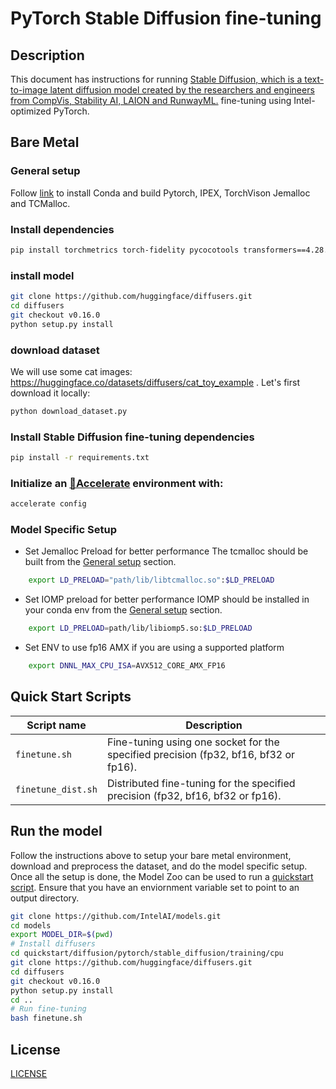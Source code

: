 <!--- 0. Title -->
# PyTorch Stable Diffusion fine-tuning

<!-- 10. Description -->
## Description

This document has instructions for running [Stable Diffusion, which is a text-to-image latent diffusion model created by the researchers and engineers from CompVis, Stability AI, LAION and RunwayML.](https://huggingface.co/runwayml/stable-diffusion-v1-5) fine-tuning using Intel-optimized PyTorch.

## Bare Metal
### General setup

Follow [link](/docs/general/pytorch/BareMetalSetup.md) to install Conda and build Pytorch, IPEX, TorchVison Jemalloc and TCMalloc.

### Install dependencies
```bash
pip install torchmetrics torch-fidelity pycocotools transformers==4.28.1
```

### install model
```bash
git clone https://github.com/huggingface/diffusers.git
cd diffusers
git checkout v0.16.0
python setup.py install
```

### download dataset
We will use some cat images: https://huggingface.co/datasets/diffusers/cat_toy_example .
Let's first download it locally:
```bash
python download_dataset.py
```

### Install Stable Diffusion fine-tuning dependencies
```bash
pip install -r requirements.txt
```

### Initialize an [🤗Accelerate](https://github.com/huggingface/accelerate/) environment with:
```bash
accelerate config
```

### Model Specific Setup
* Set Jemalloc Preload for better performance
The tcmalloc should be built from the [General setup](#general-setup) section.
```bash
    export LD_PRELOAD="path/lib/libtcmalloc.so":$LD_PRELOAD
```

* Set IOMP preload for better performance
IOMP should be installed in your conda env from the [General setup](#general-setup) section.
```bash
    export LD_PRELOAD=path/lib/libiomp5.so:$LD_PRELOAD
```

* Set ENV to use fp16 AMX if you are using a supported platform
```bash
    export DNNL_MAX_CPU_ISA=AVX512_CORE_AMX_FP16
```

## Quick Start Scripts

| Script name | Description |
|-------------|-------------|
| `finetune.sh` | Fine-tuning using one socket for the specified precision (fp32, bf16, bf32 or fp16). |
| `finetune_dist.sh` | Distributed fine-tuning for the specified precision (fp32, bf16, bf32 or fp16). |


## Run the model

Follow the instructions above to setup your bare metal environment, download and
preprocess the dataset, and do the model specific setup. Once all the setup is done,
the Model Zoo can be used to run a [quickstart script](#quick-start-scripts).
Ensure that you have an enviornment variable set to point to an output directory.

```bash
git clone https://github.com/IntelAI/models.git
cd models
export MODEL_DIR=$(pwd)
# Install diffusers
cd quickstart/diffusion/pytorch/stable_diffusion/training/cpu
git clone https://github.com/huggingface/diffusers.git
cd diffusers
git checkout v0.16.0
python setup.py install
cd ..
# Run fine-tuning
bash finetune.sh
```

<!--- 80. License -->
## License
[LICENSE](https://github.com/IntelAI/models/blob/master/LICENSE)
